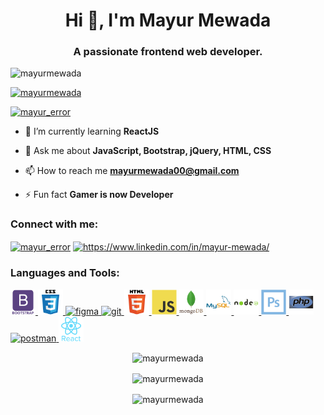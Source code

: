 <h1 align="center">Hi 👋, I'm Mayur Mewada</h1>
<h3 align="center">A passionate frontend web developer.</h3>

<p align="left"> <img src="https://komarev.com/ghpvc/?username=mayurmewada&label=Profile%20views&color=0e75b6&style=flat" alt="mayurmewada" /> </p>

<p align="left"> <a href="https://github.com/ryo-ma/github-profile-trophy"><img src="https://github-profile-trophy.vercel.app/?username=mayurmewada" alt="mayurmewada" /></a> </p>

<p align="left"> <a href="https://twitter.com/mayur_error" target="blank"><img src="https://img.shields.io/twitter/follow/mayur_error?logo=twitter&style=for-the-badge" alt="mayur_error" /></a> </p>

- 🌱 I’m currently learning **ReactJS**

- 💬 Ask me about **JavaScript, Bootstrap, jQuery, HTML, CSS**

- 📫 How to reach me **mayurmewada00@gmail.com**

- ⚡ Fun fact **Gamer is now Developer**

<h3 align="left">Connect with me:</h3>
<p align="left">
<a href="https://twitter.com/mayur_error" target="blank"><img align="center" src="https://raw.githubusercontent.com/rahuldkjain/github-profile-readme-generator/master/src/images/icons/Social/twitter.svg" alt="mayur_error" height="30" width="40" /></a>
<a href="https://linkedin.com/in/https://www.linkedin.com/in/mayur-mewada/" target="blank"><img align="center" src="https://raw.githubusercontent.com/rahuldkjain/github-profile-readme-generator/master/src/images/icons/Social/linked-in-alt.svg" alt="https://www.linkedin.com/in/mayur-mewada/" height="30" width="40" /></a>
</p>

<h3 align="left">Languages and Tools:</h3>
<p align="left"> <a href="https://getbootstrap.com" target="_blank"> <img src="https://raw.githubusercontent.com/devicons/devicon/master/icons/bootstrap/bootstrap-plain-wordmark.svg" alt="bootstrap" width="40" height="40"/> </a> <a href="https://www.w3schools.com/css/" target="_blank"> <img src="https://raw.githubusercontent.com/devicons/devicon/master/icons/css3/css3-original-wordmark.svg" alt="css3" width="40" height="40"/> </a> <a href="https://www.figma.com/" target="_blank"> <img src="https://www.vectorlogo.zone/logos/figma/figma-icon.svg" alt="figma" width="40" height="40"/> </a> <a href="https://git-scm.com/" target="_blank"> <img src="https://www.vectorlogo.zone/logos/git-scm/git-scm-icon.svg" alt="git" width="40" height="40"/> </a> <a href="https://www.w3.org/html/" target="_blank"> <img src="https://raw.githubusercontent.com/devicons/devicon/master/icons/html5/html5-original-wordmark.svg" alt="html5" width="40" height="40"/> </a> <a href="https://developer.mozilla.org/en-US/docs/Web/JavaScript" target="_blank"> <img src="https://raw.githubusercontent.com/devicons/devicon/master/icons/javascript/javascript-original.svg" alt="javascript" width="40" height="40"/> </a> <a href="https://www.mongodb.com/" target="_blank"> <img src="https://raw.githubusercontent.com/devicons/devicon/master/icons/mongodb/mongodb-original-wordmark.svg" alt="mongodb" width="40" height="40"/> </a> <a href="https://www.mysql.com/" target="_blank"> <img src="https://raw.githubusercontent.com/devicons/devicon/master/icons/mysql/mysql-original-wordmark.svg" alt="mysql" width="40" height="40"/> </a> <a href="https://nodejs.org" target="_blank"> <img src="https://raw.githubusercontent.com/devicons/devicon/master/icons/nodejs/nodejs-original-wordmark.svg" alt="nodejs" width="40" height="40"/> </a> <a href="https://www.photoshop.com/en" target="_blank"> <img src="https://raw.githubusercontent.com/devicons/devicon/master/icons/photoshop/photoshop-line.svg" alt="photoshop" width="40" height="40"/> </a> <a href="https://www.php.net" target="_blank"> <img src="https://raw.githubusercontent.com/devicons/devicon/master/icons/php/php-original.svg" alt="php" width="40" height="40"/> </a> <a href="https://postman.com" target="_blank"> <img src="https://www.vectorlogo.zone/logos/getpostman/getpostman-icon.svg" alt="postman" width="40" height="40"/> </a> <a href="https://reactjs.org/" target="_blank"> <img src="https://raw.githubusercontent.com/devicons/devicon/master/icons/react/react-original-wordmark.svg" alt="react" width="40" height="40"/> </a> </p>

<p align="center"><img align="center" src="https://github-readme-stats.vercel.app/api?username=mayurmewada&show_icons=true&locale=en" alt="mayurmewada" /></p>
<p align="center"><img align="center" src="https://github-readme-streak-stats.herokuapp.com/?user=mayurmewada&" alt="mayurmewada" /></p>
<p align="center"><img align="center" src="https://github-readme-stats.vercel.app/api/top-langs?username=mayurmewada&show_icons=true&locale=en&layout=compact" alt="mayurmewada" /></p>
